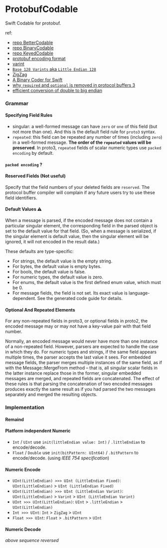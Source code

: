 # ProtobufCodable
Swift Codable for protobuf.

ref:
- [repo BetterCodable](https://github.com/marksands/BetterCodable)
- [repo BinaryCodable](https://github.com/jverkoey/BinaryCodable)
- [repo KeyedCodable](https://github.com/dgrzeszczak/KeyedCodable)
- [protobuf encoding format](https://developers.google.cn/protocol-buffers/docs/encoding)
- [varint](https://en.wikipedia.org/wiki/Variable-length_quantity)
- [`Base 128 Varints` aka `Little Endian 128`](https://basicdrift.com/explore-encoding-base-128-varints-41665a0dca36)
- [ZigZag](https://blog.csdn.net/weixin_43708622/article/details/111397290)
- [A Binary Coder for Swift](https://www.mikeash.com/pyblog/friday-qa-2017-07-28-a-binary-coder-for-swift.html)
- [why `required` and `optional` is removed in protocol buffers 3](https://stackoverflow.com/questions/31801257/why-required-and-optional-is-removed-in-protocol-buffers-3)
- [efficient conversion of double to big endian](https://stackoverflow.com/questions/45775554/swift-4-efficient-conversion-of-double-to-big-endian)

### Grammar
#### Specifying Field Rules
- singular: a well-formed message can have `zero` or `one` of this field (but not more than one). And this is the default field rule for `proto3` syntax.
- `repeated`: this field can be repeated any number of times (including `zero`) in a well-formed message. **The order of the `repeated` values will be preserved**.
In proto3, `repeated` fields of scalar numeric types use `packed encoding` by default.

#### `packed encoding` ?

#### Reserved Fields (Not useful)
Specify that the field numbers of your deleted fields are `reserved`. The protocol buffer compiler will complain if any future users try to use these field identifiers.

#### Default Values ⚠️
When a message is parsed, if the encoded message does not contain a particular singular element, the corresponding field in the parsed object is set to the default value for that field.
(So, when a message is serialized, if the singular element is default value, then the singular element will be ignored, it will not encoded in the result data.)

These defaults are type-specific:

- For strings, the default value is the empty string.
- For bytes, the default value is empty bytes.
- For bools, the default value is false.
- For numeric types, the default value is zero.
- For enums, the default value is the first defined enum value, which must be 0.
- For message fields, the field is not set. Its exact value is language-dependent. See the generated code guide for details.


#### Optional And Repeated Elements
For any non-repeated fields in proto3, or optional fields in proto2, the encoded message may or may not have a key-value pair with that field number.

Normally, an encoded message would never have more than one instance of a non-repeated field. However, parsers are expected to handle the case in which they do. For numeric types and strings, if the same field appears multiple times, the parser accepts the last value it sees. For embedded message fields, the parser merges multiple instances of the same field, as if with the Message::MergeFrom method – that is, all singular scalar fields in the latter instance replace those in the former, singular embedded messages are merged, and repeated fields are concatenated. The effect of these rules is that parsing the concatenation of two encoded messages produces exactly the same result as if you had parsed the two messages separately and merged the resulting objects.


### Implementation
#### Remaind
#### Platform independent Numeric
- `Int` / `UInt` use `init(littleEndian value: Int)` / `.littleEndian` to encode/decode.
- `Float` / `Double` use `init(bitPattern: UInt64)` / `.bitPattern` to encode/decode. (using *IEEE 754 specification*)

#### Numeric Encode 
- `UInt(LittleEndian) >>> UInt (LittleEndian Fixed)`: `UInt(LittleEndian)` > `UInt (LittleEndian Fixed)`
- `UInt(LittleEndian) >>> UInt (LittleEndian Varint)`: `UInt(LittleEndian)` > `Varint` > `UInt (LittleEndian Varint)`
- `UInt >>> UInt(LittleEndian)`: `UInt` > `.littleEndian` > `UInt(LittleEndian)`
- `Int >>> UInt`: `Int` > `ZigZag` > `UInt`
- `Float >>> UInt`: `Float` > `.bitPattern` > `UInt`

#### Numeric Decode
*above sequence reversed* 







